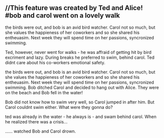 //This feature was created by Ted and Alice!
#bob and carol went on a lovely walk 
---
the birds were out, and bob is an avid bird watcher. Carol not so much, but she values the happieness of her coworkers and so she shared his entheuasim. Next week they will spend time on her passions, syncronized swimming. 

Ted, however, never went for walks - he was affraid of getting hit by bird excriment and lazy. During breaks he preferred to swim, behind carol. Ted didnt care about his co-workers emotional safety.

the birds were out, and bob is an avid bird watcher. Carol not so much, but she values the happieness of her coworkers and so she shared his entheuasim. Next week they will spend time on her passions, syncronized swimming. Bob ditched Carol and decided to hang out with Alice. They were on the beach and Bob fell in the water!



Bob did not know how to swim very well, so Carol jumped in after him. But Carol couldnt swim either. What were they gonna do?


ted was already in the water - he always is - and swam behind carol. When he realized there was a crisis...


...... watched Bob and Carol drown.